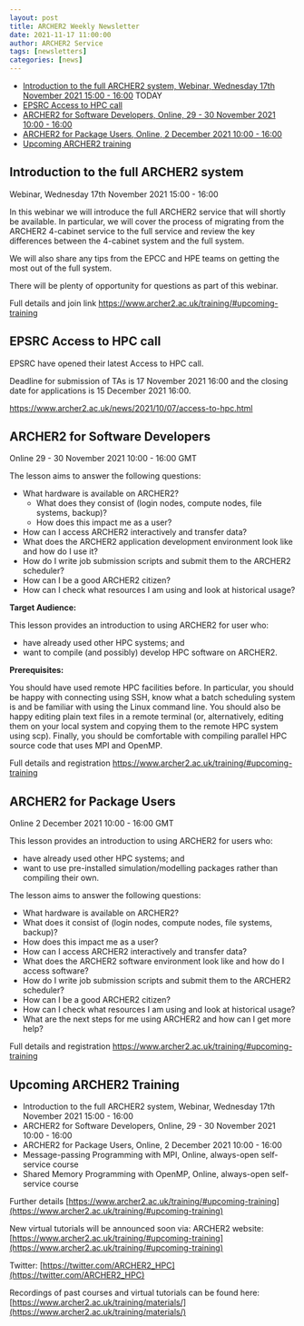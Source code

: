 ```yaml
---
layout: post
title: ARCHER2 Weekly Newsletter
date: 2021-11-17 11:00:00
author: ARCHER2 Service
tags: [newsletters] 
categories: [news]
---
```


- [Introduction to the full ARCHER2 system, Webinar, Wednesday 17th November 2021 15:00 - 16:00](#introduction-to-the-full-archer2-system) TODAY
- [EPSRC Access to HPC call](#epsrc-access-to-hpc-call) 
- [ARCHER2 for Software Developers, Online, 29 - 30 November 2021 10:00 - 16:00](#archer2-for-software-developers) 
- [ARCHER2 for Package Users, Online, 2 December 2021 10:00 - 16:00](#archer2-for-package-users) 
- [Upcoming ARCHER2 training](#upcoming-archer2-training) 


## Introduction to the full ARCHER2 system

Webinar, Wednesday 17th November 2021 15:00 - 16:00

In this webinar we will introduce the full ARCHER2 service that will shortly be available. In particular, we will cover the process of migrating from the ARCHER2 4-cabinet service to the full service and review the key differences between the 4-cabinet system and the full system.

We will also share any tips from the EPCC and HPE teams on getting the most out of the full system.

There will be plenty of opportunity for questions as part of this webinar.

Full details and join link  <https://www.archer2.ac.uk/training/#upcoming-training>


## EPSRC Access to HPC call 

EPSRC have opened their latest Access to HPC call.

Deadline for submission of TAs is 17 November 2021 16:00 and the closing date for applications is 15 December 2021 16:00.

<https://www.archer2.ac.uk/news/2021/10/07/access-to-hpc.html>


## ARCHER2 for Software Developers

Online 	29 - 30 November 2021 10:00 - 16:00 GMT 

The lesson aims to answer the following questions:

- What hardware is available on ARCHER2?
   - What does they consist of (login nodes, compute nodes, file systems, backup)?
   - How does this impact me as a user?
- How can I access ARCHER2 interactively and transfer data?
- What does the ARCHER2 application development environment look like and how do I use it?
- How do I write job submission scripts and submit them to the ARCHER2 scheduler?
- How can I be a good ARCHER2 citizen?
- How can I check what resources I am using and look at historical usage?

**Target Audience:**

This lesson provides an introduction to using ARCHER2 for user who:

- have already used other HPC systems; and
- want to compile (and possibly) develop HPC software on ARCHER2.

**Prerequisites:**

You should have used remote HPC facilities before. In particular, you should be happy with connecting using SSH, know what a batch scheduling system is and be familiar with using the Linux command line. You should also be happy editing plain text files in a remote terminal (or, alternatively, editing them on your local system and copying them to the remote HPC system using scp). Finally, you should be comfortable with compiling parallel HPC source code that uses MPI and OpenMP.

Full details and registration  <https://www.archer2.ac.uk/training/#upcoming-training>


## ARCHER2 for Package Users

Online  2 December 2021 10:00 - 16:00 GMT

This lesson provides an introduction to using ARCHER2 for users who:

- have already used other HPC systems; and
- want to use pre-installed simulation/modelling packages rather than compiling their own.

The lesson aims to answer the following questions:

- What hardware is available on ARCHER2?
- What does it consist of (login nodes, compute nodes, file systems, backup)?
- How does this impact me as a user?
- How can I access ARCHER2 interactively and transfer data?
- What does the ARCHER2 software environment look like and how do I access software?
- How do I write job submission scripts and submit them to the ARCHER2 scheduler?
- How can I be a good ARCHER2 citizen?
- How can I check what resources I am using and look at historical usage?
- What are the next steps for me using ARCHER2 and how can I get more help?

Full details and registration  <https://www.archer2.ac.uk/training/#upcoming-training>


## Upcoming ARCHER2 Training

- Introduction to the full ARCHER2 system, Webinar, Wednesday 17th November 2021 15:00 - 16:00 
- ARCHER2 for Software Developers, Online, 29 - 30 November 2021 10:00 - 16:00 
- ARCHER2 for Package Users, Online, 2 December 2021 10:00 - 16:00
- Message-passing Programming with MPI, Online,  always-open self-service course  
- Shared Memory Programming with OpenMP, Online, always-open self-service course


Further details [https://www.archer2.ac.uk/training/#upcoming-training](https://www.archer2.ac.uk/training/#upcoming-training)

New virtual tutorials will be announced soon via: ARCHER2 website: [https://www.archer2.ac.uk/training/#upcoming-training](https://www.archer2.ac.uk/training/#upcoming-training)

Twitter: [https://twitter.com/ARCHER2_HPC](https://twitter.com/ARCHER2_HPC)

Recordings of past courses and virtual tutorials can be found here: [https://www.archer2.ac.uk/training/materials/](https://www.archer2.ac.uk/training/materials/)
